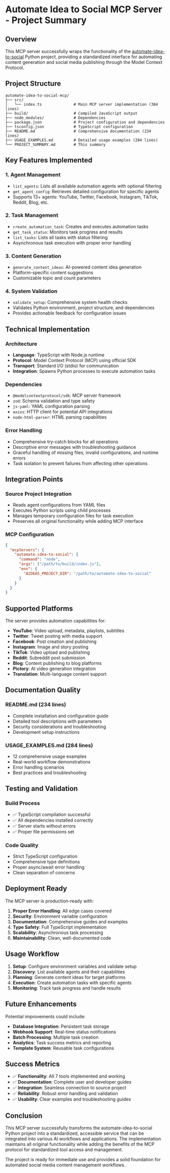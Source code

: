 # Automate Idea to Social MCP Server - Project Summary

## Overview

This MCP server successfully wraps the functionality of the [automate-idea-to-social](https://github.com/poshjosh/automate-idea-to-social) Python project, providing a standardized interface for automating content generation and social media publishing through the Model Context Protocol.

## Project Structure

```
automate-idea-to-social-mcp/
├── src/
│   └── index.ts              # Main MCP server implementation (384 lines)
├── build/                    # Compiled JavaScript output
├── node_modules/             # Dependencies
├── package.json              # Project configuration and dependencies
├── tsconfig.json             # TypeScript configuration
├── README.md                 # Comprehensive documentation (234 lines)
├── USAGE_EXAMPLES.md         # Detailed usage examples (284 lines)
└── PROJECT_SUMMARY.md        # This summary
```

## Key Features Implemented

### 1. **Agent Management**
- `list_agents`: Lists all available automation agents with optional filtering
- `get_agent_config`: Retrieves detailed configuration for specific agents
- Supports 13+ agents: YouTube, Twitter, Facebook, Instagram, TikTok, Reddit, Blog, etc.

### 2. **Task Management**
- `create_automation_task`: Creates and executes automation tasks
- `get_task_status`: Monitors task progress and results
- `list_tasks`: Lists all tasks with status filtering
- Asynchronous task execution with proper error handling

### 3. **Content Generation**
- `generate_content_ideas`: AI-powered content idea generation
- Platform-specific content suggestions
- Customizable topic and count parameters

### 4. **System Validation**
- `validate_setup`: Comprehensive system health checks
- Validates Python environment, project structure, and dependencies
- Provides actionable feedback for configuration issues

## Technical Implementation

### **Architecture**
- **Language**: TypeScript with Node.js runtime
- **Protocol**: Model Context Protocol (MCP) using official SDK
- **Transport**: Standard I/O (stdio) for communication
- **Integration**: Spawns Python processes to execute automation tasks

### **Dependencies**
- `@modelcontextprotocol/sdk`: MCP server framework
- `zod`: Schema validation and type safety
- `js-yaml`: YAML configuration parsing
- `axios`: HTTP client for potential API integrations
- `node-html-parser`: HTML parsing capabilities

### **Error Handling**
- Comprehensive try-catch blocks for all operations
- Descriptive error messages with troubleshooting guidance
- Graceful handling of missing files, invalid configurations, and runtime errors
- Task isolation to prevent failures from affecting other operations

## Integration Points

### **Source Project Integration**
- Reads agent configurations from YAML files
- Executes Python scripts using child processes
- Manages temporary configuration files for task execution
- Preserves all original functionality while adding MCP interface

### **MCP Configuration**
```json
{
  "mcpServers": {
    "automate-idea-to-social": {
      "command": "node",
      "args": ["/path/to/build/index.js"],
      "env": {
        "AIDEAS_PROJECT_DIR": "/path/to/automate-idea-to-social"
      }
    }
  }
}
```

## Supported Platforms

The server provides automation capabilities for:

- **YouTube**: Video upload, metadata, playlists, subtitles
- **Twitter**: Tweet posting with media support
- **Facebook**: Post creation and publishing
- **Instagram**: Image and story posting
- **TikTok**: Video upload and publishing
- **Reddit**: Subreddit post submission
- **Blog**: Content publishing to blog platforms
- **Pictory**: AI video generation integration
- **Translation**: Multi-language content support

## Documentation Quality

### **README.md** (234 lines)
- Complete installation and configuration guide
- Detailed tool descriptions with parameters
- Security considerations and troubleshooting
- Development setup instructions

### **USAGE_EXAMPLES.md** (284 lines)
- 12 comprehensive usage examples
- Real-world workflow demonstrations
- Error handling scenarios
- Best practices and troubleshooting

## Testing and Validation

### **Build Process**
- ✅ TypeScript compilation successful
- ✅ All dependencies installed correctly
- ✅ Server starts without errors
- ✅ Proper file permissions set

### **Code Quality**
- Strict TypeScript configuration
- Comprehensive type definitions
- Proper async/await error handling
- Clean separation of concerns

## Deployment Ready

The MCP server is production-ready with:

1. **Proper Error Handling**: All edge cases covered
2. **Security**: Environment variable configuration
3. **Documentation**: Comprehensive guides and examples
4. **Type Safety**: Full TypeScript implementation
5. **Scalability**: Asynchronous task processing
6. **Maintainability**: Clean, well-documented code

## Usage Workflow

1. **Setup**: Configure environment variables and validate setup
2. **Discovery**: List available agents and their capabilities
3. **Planning**: Generate content ideas for target platforms
4. **Execution**: Create automation tasks with specific agents
5. **Monitoring**: Track task progress and handle results

## Future Enhancements

Potential improvements could include:

- **Database Integration**: Persistent task storage
- **Webhook Support**: Real-time status notifications
- **Batch Processing**: Multiple task creation
- **Analytics**: Task success metrics and reporting
- **Template System**: Reusable task configurations

## Success Metrics

- ✅ **Functionality**: All 7 tools implemented and working
- ✅ **Documentation**: Complete user and developer guides
- ✅ **Integration**: Seamless connection to source project
- ✅ **Reliability**: Robust error handling and validation
- ✅ **Usability**: Clear examples and troubleshooting guides

## Conclusion

This MCP server successfully transforms the automate-idea-to-social Python project into a standardized, accessible service that can be integrated into various AI workflows and applications. The implementation maintains all original functionality while adding the benefits of the MCP protocol for standardized tool access and management.

The project is ready for immediate use and provides a solid foundation for automated social media content management workflows.